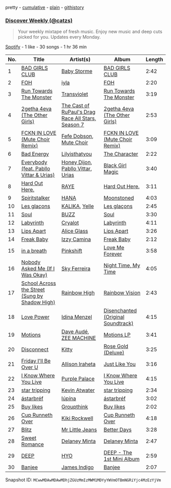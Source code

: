 pretty - [cumulative](/playlists/cumulative/37i9dQZEVXcJR8Ys0NBejf.md) - [plain](/playlists/plain/37i9dQZEVXcJR8Ys0NBejf) - [githistory](https://github.githistory.xyz/mackorone/spotify-playlist-archive/blob/main/playlists/plain/37i9dQZEVXcJR8Ys0NBejf)

### [Discover Weekly \(@catzs\)](https://open.spotify.com/playlist/37i9dQZEVXcJR8Ys0NBejf)

> Your weekly mixtape of fresh music\. Enjoy new music and deep cuts picked for you\. Updates every Monday.

[Spotify](https://open.spotify.com/user/spotify) - 1 like - 30 songs - 1 hr 36 min

| No. | Title | Artist(s) | Album | Length |
|---|---|---|---|---|
| 1 | [BAD GIRLS CLUB](https://open.spotify.com/track/7iDYffl5ESeLZM8aG8EY0M) | [Baby Storme](https://open.spotify.com/artist/7cwYKm54nTTbnm0UnH0xBe) | [BAD GIRLS CLUB](https://open.spotify.com/album/2tBqJjo9cdYWT2XKulXacp) | 2:42 |
| 2 | [FOH](https://open.spotify.com/track/35ejSuecREMgIdncECvv1o) | [iyla](https://open.spotify.com/artist/4LXBFNxqvOcdBVpbgKn6op) | [FOH](https://open.spotify.com/album/2SrasLiYiFHqG5uoixqPAF) | 2:20 |
| 3 | [Run Towards The Monster](https://open.spotify.com/track/5jZCMChafBDZCw8Y7HZ2U6) | [Transviolet](https://open.spotify.com/artist/7ixzNQXQ64I2ayrtyhlF7i) | [Run Towards The Monster](https://open.spotify.com/album/6p9t3aIoRl3n5qlyEWwXU6) | 3:19 |
| 4 | [2getha 4eva \(The Other Girls\)](https://open.spotify.com/track/0WGlJpCPeo7YonIZqiVasr) | [The Cast of RuPaul's Drag Race All Stars, Season 7](https://open.spotify.com/artist/2bCC8inBfFLKEu0HOGCoil) | [2getha 4eva \(The Other Girls\)](https://open.spotify.com/album/20K6eaMscZRqQ70yzF7lfB) | 2:53 |
| 5 | [FCKN IN LOVE \(Mute Choir Remix\)](https://open.spotify.com/track/7LzZoRUTE997XJlJakYyBF) | [Fefe Dobson](https://open.spotify.com/artist/0mzTssRDPIQVH5wSNzOdFZ), [Mute Choir](https://open.spotify.com/artist/3gpigA0gozgJpoFVyhVUPu) | [FCKN IN LOVE \(Mute Choir Remix\)](https://open.spotify.com/album/4rGngww6I50IfgUAZAnDxs) | 3:09 |
| 6 | [Bad Energy](https://open.spotify.com/track/1W3ufvaiblglNP1ohlDTob) | [Lilyisthatyou](https://open.spotify.com/artist/4ExEi8SBEd3QRgwbGw2nHC) | [The Character](https://open.spotify.com/album/7dAPAxXAFZPsBDiSJu1CUx) | 2:22 |
| 7 | [Everybody \(feat\. Pabllo Vittar & Urias\)](https://open.spotify.com/track/1T8BH2Fh2YJUVgZTOmjEwe) | [Honey Dijon](https://open.spotify.com/artist/0XfQBWgzisaS9ltDV9bXAS), [Pabllo Vittar](https://open.spotify.com/artist/6tzRZ39aZlNqlUzQlkuhDV), [Urias](https://open.spotify.com/artist/6BXiBj4eAZsiynbcmSRHUs) | [Black Girl Magic](https://open.spotify.com/album/27hbmfsdUp1BKsCu2N4AFN) | 3:40 |
| 8 | [Hard Out Here.](https://open.spotify.com/track/4cjJzTza5lCcSuFOKOzZ4U) | [RAYE](https://open.spotify.com/artist/5KKpBU5eC2tJDzf0wmlRp2) | [Hard Out Here.](https://open.spotify.com/album/3CoftMaewRZt7oW4cTMlv7) | 3:11 |
| 9 | [Spiritstalker](https://open.spotify.com/track/7DfGr9vulP8Lmhxm9lXvPv) | [HANA](https://open.spotify.com/artist/224Zsim3dmWXWYUXFuHv0o) | [Moonstoned](https://open.spotify.com/album/5l16tQ3Ax0lDq41lw1DRfk) | 4:03 |
| 10 | [Les glaçons](https://open.spotify.com/track/0YIrsc3eqinrZZ9uubxT2n) | [KALIKA](https://open.spotify.com/artist/0UgxFqJmwkpojz4mHBsRpD), [Yelle](https://open.spotify.com/artist/0WbqAlM1WvfUD6dF7omThd) | [Les glaçons](https://open.spotify.com/album/5EUKrdID5hPgsikD13lr4r) | 2:45 |
| 11 | [Soul](https://open.spotify.com/track/6WNIUgZ7i8GliBVohtkIEt) | [BUZZ](https://open.spotify.com/artist/4YXzweXdgnq4xSOpo1ZWxR) | [Soul](https://open.spotify.com/album/6dfu73S0vDUoTOF7Dh4ZXS) | 3:30 |
| 12 | [Labyrinth](https://open.spotify.com/track/2FLXs5hqlepwVFGqO6Hdpf) | [Cryalot](https://open.spotify.com/artist/5MAbo7Vj1N532cmkSN4YIY) | [Labyrinth](https://open.spotify.com/album/6MlgGCxvZ3lDs81jWOEEZq) | 4:11 |
| 13 | [Lips Apart](https://open.spotify.com/track/4aoUEEatDORAXJfJ33ipyD) | [Alice Glass](https://open.spotify.com/artist/4ukk0IyB7vL97QirpOcNr3) | [Lips Apart](https://open.spotify.com/album/2KKDs4kcxEjwsrhqYkSNan) | 3:26 |
| 14 | [Freak Baby](https://open.spotify.com/track/2dyX2FRgEFiolgHia1suaA) | [Izzy Camina](https://open.spotify.com/artist/1bEvuUxdYlGYGq5WvDAE1u) | [Freak Baby](https://open.spotify.com/album/0eh9HfEJVNHcP2ZX0pIU9Q) | 2:12 |
| 15 | [in a breath](https://open.spotify.com/track/213mTndiThhKdOU38FBHAb) | [Pinkshift](https://open.spotify.com/artist/3bfSaJqEYosPcdoCN06G3P) | [Love Me Forever](https://open.spotify.com/album/5OmaMjzlejoRXpeKATzfLB) | 3:58 |
| 16 | [Nobody Asked Me \(If I Was Okay\)](https://open.spotify.com/track/0UOQdxiWOMJDAw8AHSslDr) | [Sky Ferreira](https://open.spotify.com/artist/7pyhre5oEEFMqcgMEvJY7q) | [Night Time, My Time](https://open.spotify.com/album/1bvCVYPVl445mO690M2dOr) | 4:05 |
| 17 | [School Across the Street \(Sung by Shadow High\)](https://open.spotify.com/track/4XRZs1BzyQq6rpaLN0aYTI) | [Rainbow High](https://open.spotify.com/artist/7cvp5x5lxRteAQnPklF4zD) | [Rainbow Vision](https://open.spotify.com/album/7ICgxvkng11vLDlnpIGeKe) | 2:43 |
| 18 | [Love Power](https://open.spotify.com/track/4WhXQ00yRvQor4YVcK9HRI) | [Idina Menzel](https://open.spotify.com/artist/73Np75Wv2tju61Eo9Zw4IR) | [Disenchanted \(Original Soundtrack\)](https://open.spotify.com/album/5S0XYRNtdDHNas37W1AhNH) | 4:15 |
| 19 | [Motions](https://open.spotify.com/track/17NWZYOatA1DzI6yIEg6J0) | [Dave Audé](https://open.spotify.com/artist/1vWImodgVqIgTUkekGEfR9), [ZEE MACHINE](https://open.spotify.com/artist/3v7HInx1B5wGtG90l8OgLg) | [Motions LP](https://open.spotify.com/album/2yrVlPZtagwIhwpGm2arbH) | 3:41 |
| 20 | [Disconnect](https://open.spotify.com/track/6NniZzdpN7HxqTK3W1GFFy) | [Kitty](https://open.spotify.com/artist/6YMeCrTjUKwsXh9yhQJjEV) | [Rose Gold \(Deluxe\)](https://open.spotify.com/album/06IUvNGmc633oFRZpdKXCr) | 3:25 |
| 21 | [Friday I'll Be Over U](https://open.spotify.com/track/7B4olBjQtzl8Fu2AknNWeX) | [Allison Iraheta](https://open.spotify.com/artist/48E5csclQ92SrzSRQmEeC4) | [Just Like You](https://open.spotify.com/album/4CaDpxdeAQMrhuS5jBfEhE) | 3:16 |
| 22 | [I Know Where You Live](https://open.spotify.com/track/3YKJAWPOPaZIFJGvHEFcvi) | [Purple Palace](https://open.spotify.com/artist/5Bl23oKAOTH1reczak82Xp) | [I Know Where You Live](https://open.spotify.com/album/7mBVvtDntK0WH9m03s1BPK) | 4:15 |
| 23 | [star tripping](https://open.spotify.com/track/1ozWhltP7jnU01qOMWYBXH) | [Kevin Atwater](https://open.spotify.com/artist/6ZBM319vNIirp7FOvvLVD6) | [star tripping](https://open.spotify.com/album/4hohZtRQRa3Iz76pJPwJwR) | 2:34 |
| 24 | [ástarbréf](https://open.spotify.com/track/5jKW3hlzpLyJboA2vIjYkm) | [lúpína](https://open.spotify.com/artist/2WBanXfuVc8n09WZIwhGGc) | [ástarbréf](https://open.spotify.com/album/15mZWk7KPyeWUXmBxKsnZh) | 3:02 |
| 25 | [Buy likes](https://open.spotify.com/track/4PpyNUrgNO7OhHcBosuonP) | [Groupthink](https://open.spotify.com/artist/6RQvRKNtkO1CeNyGkY8ok0) | [Buy likes](https://open.spotify.com/album/2xzZ2sByViamSZkDM08pm5) | 2:02 |
| 26 | [Cup Runneth Over](https://open.spotify.com/track/2zSf3osm1nuhnitwd77gIc) | [Kiki Rockwell](https://open.spotify.com/artist/5HuKMWteBRI09tWyKeQE1F) | [Cup Runneth Over](https://open.spotify.com/album/0157bGOQQOL12Ob8D5P2Cl) | 4:18 |
| 27 | [Blitz](https://open.spotify.com/track/3YpRE5024OrZ0lgk5zrxeZ) | [Mr Little Jeans](https://open.spotify.com/artist/0B2SlMW40Hs9mijOi1cDyf) | [Better Days](https://open.spotify.com/album/2RCjADfHIGgOAxrTtBoEpt) | 3:28 |
| 28 | [Sweet Romance](https://open.spotify.com/track/22Zy3smnDwdCxMJ8HSGdsH) | [Delaney Minta](https://open.spotify.com/artist/5qHU5aVSeIWQbjWP2lQ1QN) | [Delaney Minta](https://open.spotify.com/album/22fO5HzigZQccCsM5GhETU) | 2:47 |
| 29 | [DEEP](https://open.spotify.com/track/2afNmSvxjRvXw3Fqm9qWfK) | [HYO](https://open.spotify.com/artist/3U7bOaJLuFkrmDQ1C1OqKl) | [DEEP \- The 1st Mini Album](https://open.spotify.com/album/2qa6E3bEJ5OqwVgbfWOeF4) | 2:59 |
| 30 | [Banjee](https://open.spotify.com/track/2eh0Yu8N6ekxQR9YMar29E) | [James Indigo](https://open.spotify.com/artist/4RRL9qwT5AUFLz7Pe2ode1) | [Banjee](https://open.spotify.com/album/0zWBMdhKTYYJQRgXN7esmf) | 2:07 |

Snapshot ID: `MCwwMDAwMDAwMDhjZGUzMmIzMWM1MDYyYWVmOTBmNGRiYjc4MzEzYjVm`
